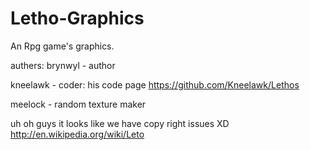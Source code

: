 # Letho-Graphics
An Rpg game's graphics.

authers:
brynwyl - author

kneelawk - coder: his code page https://github.com/Kneelawk/Lethos

meelock - random texture maker


uh oh guys it looks like we have copy right issues XD http://en.wikipedia.org/wiki/Leto
